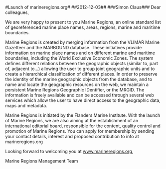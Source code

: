 #Launch of marineregions.org#
##2012-12-03##
###Simon Claus###
Dear colleagues,
 
We are very happy to present to you Marine Regions, an online standard list of georeferenced marine place names, areas, regions, marine and maritime boundaries.
 
Marine Regions is created by merging information from the VLIMAR Marine Gazetteer and the MARBOUND database. These initiatives provide information on marine place names and on different marine and maritime boundaries, including the World Exclusive Economic Zones. The system defines different relations between the geographic objects (similar to, part of, adjacent to...) allowing the user to group joint geographic units and to create a hierarchical classification of different places. In order to preserve the identity of the marine geographic objects from the database, and to name and locate the geographic resources on the web, we maintain a persistent Marine Regions Geographic IDentifier, or the MRGID. The information is freely available and can be accessed through several web services which allow the user to have direct access to the geographic data, maps and metadata.
 
Marine Regions is initiated by the Flanders Marine Institute. With the launch of Marine Regions, we are also aiming at the establishment of an international editorial board, responsible for the content, quality control and promotion of Marine Regions. You can apply for membership by sending your contact details, interest and proposed contribution to info at marineregions.org
 
Looking forward to welcoming you at www.marineregions.org,
 
Marine Regions Management Team
